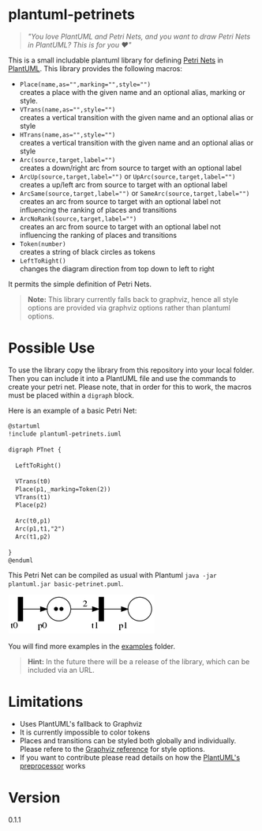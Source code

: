 # plantuml-petrinets

> *"You love PlantUML and Petri Nets, and you want to draw Petri Nets in PlantUML? This is for you :heart:"*

This is a small includable plantuml library for defining [Petri Nets](https://en.wikipedia.org/wiki/Petri_net) in [PlantUML](https://github.com/plantuml).
This library provides the following macros:

* `Place(name,as="",marking="",style="")`  
    creates a place with the given name and an optional alias, marking or style.
* `VTrans(name,as="",style="")`  
    creates a vertical transition with the given name and an optional alias or style
* `HTrans(name,as="",style="")`  
    creates a vertical transition with the given name and an optional alias or style
* `Arc(source,target,label="")`  
    creates a down/right arc from source to target with an optional label
* `ArcUp(source,target,label="")` or `UpArc(source,target,label="")`
    creates a up/left arc from source to target with an optional label
* `ArcSame(source,target,label="")` or `SameArc(source,target,label="")`  
    creates an arc from source to target with an optional label not influencing the ranking of places and transitions
* `ArcNoRank(source,target,label="")`  
    creates an arc from source to target with an optional label not influencing the ranking of places and transitions
* `Token(number)`  
    creates a string of black circles as tokens
* `LeftToRight()`  
    changes the diagram direction from top down to left to right

It permits the simple definition of Petri Nets.

> **Note:** This library currently falls back to graphviz, hence all style options are provided via graphviz options rather than plantuml options.

# Possible Use

To use the library copy the library from this repository into your local folder. Then you can include it into a PlantUML file and use the commands to create your petri net. Please note, that in order for this to work, the macros must be placed within a `digraph` block.

Here is an example of a basic Petri Net:

```plantuml
@startuml
!include plantuml-petrinets.iuml

digraph PTnet {

  LeftToRight()

  VTrans(t0)
  Place(p1,_marking=Token(2))
  VTrans(t1)
  Place(p2)

  Arc(t0,p1)
  Arc(p1,t1,"2")
  Arc(t1,p2)

}
@enduml
```

This Petri Net can be compiled as usual with Plantuml `java -jar plantuml.jar basic-petrinet.puml`.

![Basic petri net](examples/basic-petrinet.png)

You will find more examples in the [examples](examples/) folder.

> **Hint:** In the future there will be a release of the library, which can be included via an URL.

# Limitations

* Uses PlantUML's fallback to Graphviz
* It is currently impossible to color tokens
* Places and transitions can be styled both globally and individually. Please refere to the [Graphviz reference](https://graphviz.org/doc/info/attrs.html) for style options.
* If you want to contribute please read details on how the [PlantUML's preprocessor](https://plantuml.com/en/preprocessing) works

# Version

0.1.1
